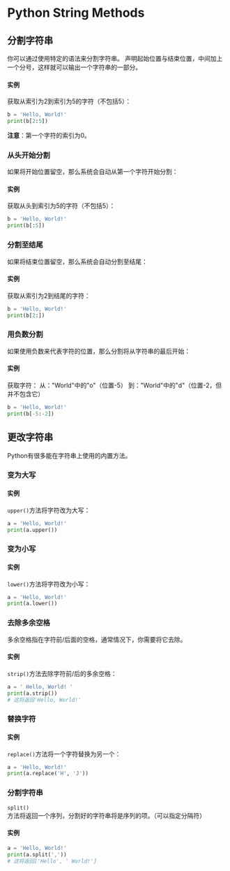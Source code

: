 # Python String Methods
## 分割字符串
你可以通过使用特定的语法来分割字符串。
声明起始位置与结束位置，中间加上一个分号，这样就可以输出一个字符串的一部分。

#### 实例
获取从索引为2到索引为5的字符（不包括5）：
```python
b = 'Hello, World!'
print(b[2:5])
```

**注意**：第一个字符的索引为0。

### 从头开始分割
如果将开始位置留空，那么系统会自动从第一个字符开始分割：

#### 实例
获取从头到索引为5的字符（不包括5）：
```python
b = 'Hello, World!'
print(b[:5])
```

### 分割至结尾
如果将结束位置留空，那么系统会自动分割至结尾：

#### 实例
获取从索引为2到结尾的字符：
```python
b = 'Hello, World!'
print(b[2:])
```

### 用负数分割
如果使用负数来代表字符的位置，那么分割将从字符串的最后开始：

#### 实例
获取字符：
从："World"中的"o"（位置-5）
到："World"中的"d"（位置-2，但并不包含它）
```python
b = 'Hello, World!'
print(b[-5:-2])
```
## 更改字符串
Python有很多能在字符串上使用的内置方法。

### 变为大写

#### 实例
`upper()`方法将字符改为大写：
```python
a = 'Hello, World!'
print(a.upper())
```

### 变为小写

#### 实例
`lower()`方法将字符改为小写：
```python
a = 'Hello, World!'
print(a.lower())
```

### 去除多余空格
多余空格指在字符前/后面的空格，通常情况下，你需要将它去除。

#### 实例
`strip()`方法去除字符前/后的多余空格：
```python
a = ' Hello, World! '
print(a.strip())
# 这将返回'Hello, World!'
```

### 替换字符

#### 实例
`replace()`方法将一个字符替换为另一个：
```python
a = 'Hello, World!'
print(a.replace('H', 'J'))
```

### 分割字符串
`split()`方法将返回一个序列，分割好的字符串将是序列的项。（可以指定分隔符）

#### 实例
```python
a = 'Hello, World!'
print(a.split(','))
# 这将返回['Hello', ' World!']
```